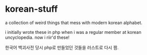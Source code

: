 # korean-stuff
a collection of weird things that mess with modern korean alphabet.

i initially wrote these in php when i was a regular member at korean
uncyclopedia. now i riir'd these!

한국어 백괴사전 당시 php로 만들었던 것들을 러스트로 다시 짬.
